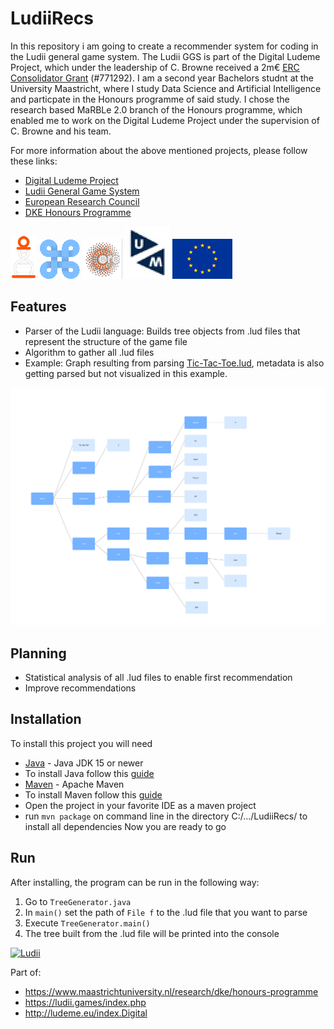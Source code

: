 # LudiiRecs
In this repository i am going to create a recommender system for coding in the Ludii general game system. The Ludii GGS is part of the Digital Ludeme Project, which under the leadership of C. Browne received a 2m€ [ERC Consolidator Grant](https://erc.europa.eu/news/erc-2017-consolidator-grants-results) (#771292). I am a second year Bachelors studnt at the University Maastricht, where I study Data Science and Artificial Intelligence and particpate in the Honours programme of said study. I chose the research based MaRBLe 2.0 branch of the Honours programme, which enabled me to work on the Digital Ludeme Project under the supervision of C. Browne and his team.

For more information about the above mentioned projects, please follow these links:
- [Digital Ludeme Project](http://ludeme.eu/index.html)
- [Ludii General Game System](https://ludii.games/)
- [European Research Council](https://erc.europa.eu/news/erc-2017-consolidator-grants-results)
- [DKE Honours Programme](https://www.maastrichtuniversity.nl/research/dke/honours-programme)

[![Digital Ludeme Project](https://github.com/frehburg/LudiiRecs/blob/main/res/pictures/README/Digital%20Ludeme%20Project%20Logo.png)](http://ludeme.eu/index.html) 
[![Ludii General Game System](https://github.com/frehburg/LudiiRecs/blob/main/res/pictures/README/Ludii%20General%20Game%20System%20Logo.gif)](https://ludii.games/) 
[![European Research Council](https://github.com/frehburg/LudiiRecs/blob/main/res/pictures/README/European%20Research%20Council%20logo.png)](https://erc.europa.eu/news/erc-2017-consolidator-grants-results) 
[![DKE Honours Programme](https://github.com/frehburg/LudiiRecs/blob/main/res/pictures/README/UM%20Logo.jpg)](https://www.maastrichtuniversity.nl/research/dke/honours-programme) 
![European Union Flag](https://github.com/frehburg/LudiiRecs/blob/main/res/pictures/README/EU%20flag.png)
## Features
- Parser of the Ludii language: Builds tree objects from .lud files that represent the structure of the game file
- Algorithm to gather all .lud files
- Example: Graph resulting from parsing [Tic-Tac-Toe.lud](https://github.com/frehburg/LudiiRecs/blob/main/res/Tic-Tac-Toe.lud), metadata is also getting parsed but not visualized in this example.

![Example Graph](https://github.com/frehburg/LudiiRecs/blob/main/res/pictures/Example/Tic-Tac-Toe%20graph%20example.png)


## Planning
- Statistical analysis of all .lud files to enable first recommendation
- Improve recommendations

## Installation
To install this project you will need
- [Java](https://www.java.com/) - Java JDK 15 or newer
- To install Java follow this [guide](https://www.java.com/en/download/help/windows_manual_download.html)
- [Maven](https://maven.apache.org/) - Apache Maven
- To install Maven follow this [guide](https://maven.apache.org/guides/getting-started/)
- Open the project in your favorite IDE as a maven project
- run `mvn package` on command line in the directory C:/.../LudiiRecs/ to install all dependencies
Now you are ready to go

## Run
After installing, the program can be run in the following way:
1. Go to `TreeGenerator.java`
2. In `main()` set the path of `File f` to the .lud file that you want to parse
3. Execute `TreeGenerator.main()` 
4. The tree built from the .lud file will be printed into the console

[![Ludii](https://ludii.games/images/logo-clover-c-border.gif)](https://ludii.games/index.php)

Part of:
- https://www.maastrichtuniversity.nl/research/dke/honours-programme
- https://ludii.games/index.php
- http://ludeme.eu/index.Digital
